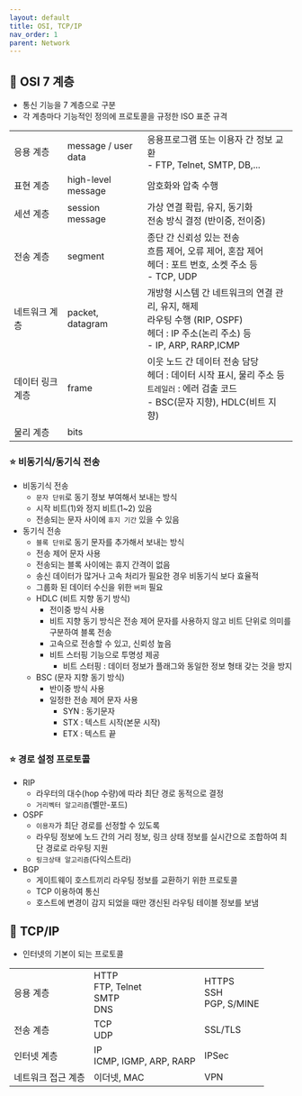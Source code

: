 ```yaml
---
layout: default
title: OSI, TCP/IP
nav_order: 1
parent: Network
---
```




## 📑 OSI 7 계층

- 통신 기능을 7 계층으로 구분
- 각 계층마다 기능적인 정의에 프로토콜을 규정한 ISO 표준 규격

|                  |                     |                                                              |
| ---------------- | ------------------- | ------------------------------------------------------------ |
| 응용 계층        | message / user data | 응용프로그램 또는 이용자 간 정보 교환<br />- FTP, Telnet, SMTP, DB,... |
| 표현 계층        | high-level message  | 암호화와 압축 수행                                           |
| 세션 계층        | session message     | 가상 연결 확립, 유지, 동기화<br />전송 방식 결정 (반이중, 전이중) |
| 전송 계층        | segment             | 종단 간 신뢰성 있는 전송<br />흐름 제어, 오류 제어, 혼잡 제어<br />헤더 : 포트 번호, 소켓 주소 등<br />- TCP, UDP |
| 네트워크 계층    | packet, datagram    | 개방형 시스템 간 네트워크의 연결 관리, 유지, 해제<br />라우팅 수행 (RIP, OSPF) <br />헤더 : IP 주소(논리 주소) 등<br />- IP, ARP, RARP,ICMP |
| 데이터 링크 계층 | frame               | 이웃 노드 간 데이터 전송 담당<br />헤더 : 데이터 시작 표시, 물리 주소 등<br />`트레일러` : 에러 검출 코드<br />- BSC(문자 지향), HDLC(비트 지향) |
| 물리 계층        | bits                |                                                              |



### ⭐ 비동기식/동기식 전송

- 비동기식 전송
  - `문자 단위`로 동기 정보 부여해서 보내는 방식
  - 시작 비트(1)와 정지 비트(1~2) 있음
  - 전송되는 문자 사이에 `휴지 기간` 있을 수 있음
- 동기식 전송
  - `블록 단위`로 동기 문자를 추가해서 보내는 방식
  - 전송 제어 문자 사용
  - 전송되는 블록 사이에는 휴지 간격이 없음
  - 송신 데이터가 많거나 고속 처리가 필요한 경우 비동기식 보다 효율적
  - 그룹화 된 데이터 수신을 위한 `버퍼` 필요
  - HDLC (비트 지향 동기 방식)
    - 전이중 방식 사용
    - 비트 지향 동기 방식은 전송 제어 문자를 사용하지 않고 비트 단위로 의미를 구분하여 블록 전송
    - 고속으로 전송할 수 있고, 신뢰성 높음
    - 비트 스터핑 기능으로 투명성 제공
      - 비트 스터핑 : 데이터 정보가 플래그와 동일한 정보 형태 갖는 것을 방지
  - BSC (문자 지향 동기 방식)
    - 반이중 방식 사용
    - 일정한 전송 제어 문자 사용
      - SYN : 동기문자
      - STX : 텍스트 시작(본문 시작)
      - ETX : 텍스트 끝



### ⭐ 경로 설정 프로토콜

- RIP
  - 라우터의 대수(hop 수량)에 따라 최단 경로 동적으로 결정
  - `거리벡터 알고리즘`(벨만-포드)
- OSPF
  - `이용자`가 최단 경로를 선정할 수 있도록 
  - 라우팅 정보에 노드 간의 거리 정보, 링크 상태 정보를 실시간으로 조합하여 최단 경로로 라우팅 지원
  - `링크상태 알고리즘`(다익스트라)
- BGP
  - 게이트웨이 호스트끼리 라우팅 정보를 교환하기 위한 프로토콜
  - TCP 이용하여 통신
  - 호스트에 변경이 감지 되었을 때만 갱신된 라우팅 테이블 정보를 보냄



## 📑 TCP/IP

- 인터넷의 기본이 되는 프로토콜

|                    |                                          |                                       |
| ------------------ | ---------------------------------------- | ------------------------------------- |
| 응용 계층          | HTTP<br />FTP, Telnet<br />SMTP<br />DNS | HTTPS<br />SSH<br />PGP, S/MINE<br /> |
| 전송 계층          | TCP<br />UDP                             | SSL/TLS                               |
| 인터넷 계층        | IP<br />ICMP, IGMP, ARP, RARP            | IPSec                                 |
| 네트워크 접근 계층 | 이더넷, MAC                              | VPN                                   |

